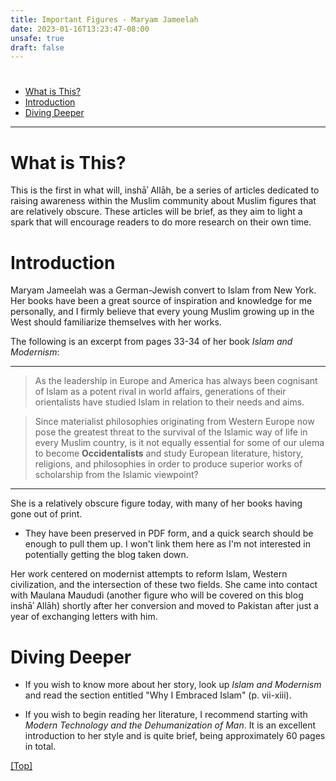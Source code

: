 ```yaml
--- 
title: Important Figures - Maryam Jameelah
date: 2023-01-16T13:23:47-08:00
unsafe: true
draft: false
---
```


# <a name="top"></a>

* [What is This?](#what-is-this)
* [Introduction](#introduction)
* [Diving Deeper](#diving-deeper)

***

# <a name="what-is-this"></a> 

# What is This?

This is the first in what will, inshāʾ Allāh, be a series of articles dedicated to raising awareness within the Muslim community about Muslim figures that are relatively obscure. These articles will be brief, as they aim to light a spark that will encourage readers to do more research on their own time. 

# <a name="introduction"></a> 

# Introduction

Maryam Jameelah was a German-Jewish convert to Islam from New York. Her books have been a great source of inspiration and knowledge for me personally, and I firmly believe that every young Muslim growing up in the West should familiarize themselves with her works. 

The following is an excerpt from pages 33-34 of her book *Islam and Modernism*:

***

> As the leadership in Europe and America has always been cognisant of Islam as a potent rival in world affairs, generations of their orientalists have studied Islam in relation to their needs and aims. 

> Since materialist philosophies originating from Western Europe now pose the greatest threat to the survival of the Islamic way of life in every Muslim country, is it not equally essential for some of our ulema to become __Occidentalists__ and study European literature, history, religions, and philosophies in order to produce superior works of scholarship from the Islamic viewpoint?

***

She is a relatively obscure figure today, with many of her books having gone out of print. 

* They have been preserved in PDF form, and a quick search should be enough to pull them up. I won't link them here as I'm not interested in potentially getting the blog taken down.

Her work centered on modernist attempts to reform Islam, Western civilization, and the intersection of these two fields. She came into contact with Maulana Maududi (another figure who will be covered on this blog inshāʾ Allāh) shortly after her conversion and moved to Pakistan after just a year of exchanging letters with him. 

# <a name="diving-deeper"></a> 

# Diving Deeper

* If you wish to know more about her story, look up *Islam and Modernism* and read the section entitled "Why I Embraced Islam" (p. vii-xiii).

* If you wish to begin reading her literature, I recommend starting with *Modern Technology and the Dehumanization of Man*. It is an excellent introduction to her style and is quite brief, being approximately 60 pages in total.

[[Top]](#top)
